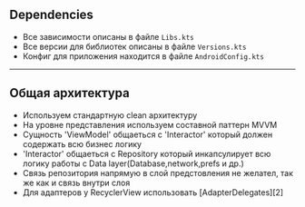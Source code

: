## Dependencies
* Все зависимости описаны в файле `Libs.kts`
* Все версии для библиотек описаны в файле `Versions.kts`
* Конфиг для приложения находится в файле `AndroidConfig.kts`
--------
## Общая архитектура
* Используем стандартную clean архитектуру 
* На уровне представления используем составной паттерн MVVM 
* Сущность 'ViewModel' общаеться c 'Interactor' который должен содержать всю бизнес логику 
* 'Interactor' общаеться с Repository который инкапсулирует всю логику работы с Data layer(Database,network,prefs и др.)
* Связь репозитория напрямую в слой предстовления не желател, так же как и связь внутри слоя
* Для адаптеров у RecyclerView использовать [AdapterDelegates][2]